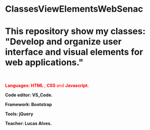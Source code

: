 # ClassesViewElementsWebSenac

<!DOCKTYPE>
<html>
      <head>
          <h1> This repository show my classes: "Develop and organize user interface and visual elements for web applications." </h1>
      </head>
      <br>
      <body>
            <p style="color:red;"><b> Languages: </b> <b> HTML </b>,<b> CSS </b> and <b> Javascript. </b> </p>
            <p><b>Code editor: VS_Code. </b></p>
            <p><b>Framework: Bootstrap</b></p>
            <p><b>Tools: jQuery</b></p>
            <p><b>Teacher: Lucas Alves. </b></p>
      </body>
      </html>
